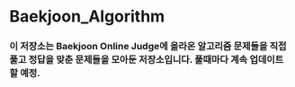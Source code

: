 # Baekjoon_Algorithm
### 이 저장소는 Baekjoon Online Judge에 올라온 알고리즘 문제들을 직접 풀고 정답을 맞춘 문제들을 모아둔 저장소입니다. 풀때마다 계속 업데이트 할 예정.

